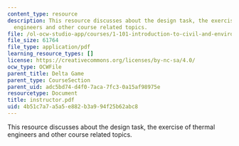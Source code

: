 ```yaml
---
content_type: resource
description: This resource discusses about the design task, the exercise of thermal
  engineers and other course related topics.
file: /ol-ocw-studio-app/courses/1-101-introduction-to-civil-and-environmental-engineering-design-i-fall-2006/4b51c7a7a5a5e882b3a994f25b62abc8_instructor.pdf
file_size: 61764
file_type: application/pdf
learning_resource_types: []
license: https://creativecommons.org/licenses/by-nc-sa/4.0/
ocw_type: OCWFile
parent_title: Delta Game
parent_type: CourseSection
parent_uid: adc5bd74-d4f0-7aca-7fc3-0a15af98975e
resourcetype: Document
title: instructor.pdf
uid: 4b51c7a7-a5a5-e882-b3a9-94f25b62abc8
---
```

This resource discusses about the design task, the exercise of thermal engineers and other course related topics.